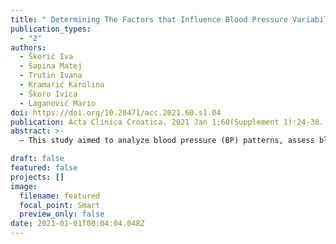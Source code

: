 ```yaml
---
title: " Determining The Factors that Influence Blood Pressure Variability in Children with Essential Hypertension "
publication_types:
  - "2"
authors:
  - Škorić Iva
  - Šapina Matej
  - Trutin Ivana
  - Kramarić Karolina
  - Škoro Ivica
  - Laganović Mario
doi: https://doi.org/10.20471/acc.2021.60.s1.04
publication: Acta Clinica Croatica. 2021 Jan 1;60(Supplement 1):24-30.
abstract: >-
  – This study aimed to analyze blood pressure (BP) patterns, assess blood pressure variability (BPV), and its possible determinants in children with essential hypertension. The study group included 132 children with essential hypertension without antihypertensive therapy. Anthropometric and laboratory parameters were evaluated, office and ambulatory BP were measured. BPV was defined as the standard deviation of BP for the day and nighttime periods. In addition to classical statistical analysis, an unsupervised machine learning approach using the expected maximization algorithm was implemented to find groups of patients with similar characteristics. No differences in BPV were observed between sexes; however, boys had higher levels of creatinine, serum glucose, and uric acid despite similar body mass index values. There was a significant correlation between the Zscore for body mass index and daytime systolic BPV (r=0.19, p<0.05). Nighttime BPV significantly correlated with total cholesterol and uric acid levels. Within the male population, two clusters were found. The subjects in Cluster 2 had higher daytime and nighttime systolic and diastolic BP values, total cholesterol, triglycerides, and nighttime systolic and diastolic BPV. Our results suggest that the clustering of metabolic factors influences BPV in untreated children with essential hypertension, which may be a sex-specific effect in males

draft: false
featured: false
projects: []
image:
  filename: featured
  focal_point: Smart
  preview_only: false
date: 2021-01-01T00:04:04.048Z
---
```

